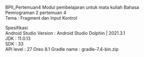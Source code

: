 BPII_Pertemuan4
Modul pembelajaran untuk mata kuliah Bahasa Pemrograman 2 pertemuan 4	
Tema : Fragment dan Input Kontrol

Spesifikasi 	
Android Studio Version : Android Studio Dolphin | 2021.3.1	
JDK : 11.0.13	
SDK : 33	
API level : 27 Oreo 8.1	
Gradle name : gradle-7.4-bin.zip
